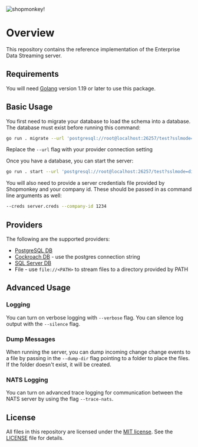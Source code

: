 <!-- markdownlint-disable-file MD024 MD025 MD041 -->

![shopmonkey!](https://www.shopmonkey.io/static/sm-light-logo-2c92d57bf5d188bb44c1b29353579e1f.svg)

# Overview

This repository contains the reference implementation of the Enterprise Data Streaming server.

## Requirements

You will need [Golang](https://go.dev/dl/) version 1.19 or later to use this package.

## Basic Usage

You first need to migrate your database to load the schema into a database. The database must exist before running this command:

```bash
go run . migrate --url 'postgresql://root@localhost:26257/test?sslmode=disable'
```

Replace the `--url` flag with your provider connection setting

Once you have a database, you can start the server:

```bash
go run . start --url 'postgresql://root@localhost:26257/test?sslmode=disable'
```

You will also need to provide a server credentials file provided by Shopmonkey and your company id. These should be passed in as command line arguments as well:

```bash
--creds server.creds --company-id 1234
```

## Providers

The following are the supported providers:

- [PostgreSQL DB](https://www.postgresql.org/)
- [Cockroach DB](https://www.cockroachlabs.com/) - use the postgres connection string
- [SQL Server DB](https://www.microsoft.com/en-us/sql-server)
- File - use `file://<PATH>` to stream files to a directory provided by PATH

## Advanced Usage

### Logging

You can turn on verbose logging with `--verbose` flag.
You can silence log output with the `--silence` flag.

### Dump Messages

When running the server, you can dump incoming change change events to a file by passing in the `--dump-dir` flag pointing to a folder to place the files. If the folder doesn't exist, it will be created.

### NATS Logging

You can turn on advanced trace logging for communication between the NATS server by using the flag `--trace-nats`.

## License

All files in this repository are licensed under the [MIT license](https://opensource.org/licenses/MIT). See the [LICENSE](./LICENSE) file for details.
